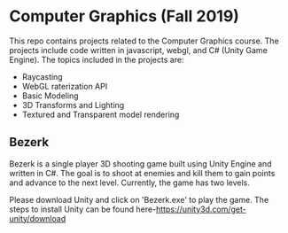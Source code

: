 # Computer Graphics (Fall 2019)

This repo contains projects related to the Computer Graphics course. The projects include code written in javascript, webgl, and C# (Unity Game Engine). The topics included in the projects are:

- Raycasting
- WebGL raterization API
- Basic Modeling
- 3D Transforms and Lighting
- Textured and Transparent model rendering

## Bezerk
Bezerk is a single player 3D shooting game built using Unity Engine and written in C#. The goal is to shoot at enemies and kill them to gain points and advance to the next level. Currently, the game has two levels.

Please download Unity and click on 'Bezerk.exe' to play the game. The steps to install Unity can be found here-https://unity3d.com/get-unity/download
